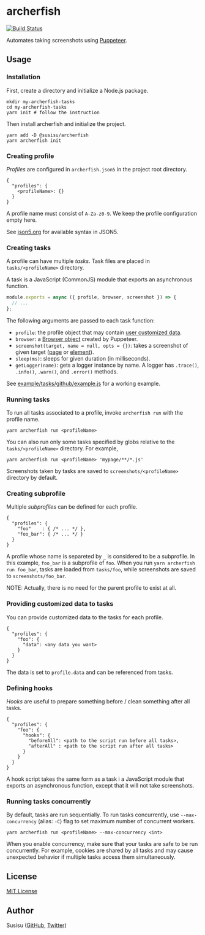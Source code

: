 # archerfish
[![Build Status](https://travis-ci.com/susisu/archerfish.svg?branch=master)](https://travis-ci.com/susisu/archerfish)

Automates taking screenshots using [Puppeteer](https://github.com/GoogleChrome/puppeteer).

## Usage
### Installation
First, create a directory and initialize a Node.js package.

``` shell
mkdir my-archerfish-tasks
cd my-archerfish-tasks
yarn init # follow the instruction
```

Then install archerfish and initialize the project.

``` shell
yarn add -D @susisu/archerfish
yarn archerfish init
```

### Creating profile
*Profiles* are configured in `archerfish.json5` in the project root directory.

``` json5
{
  "profiles": {
    <profileName>: {}
  }
}
```

A profile name must consist of `A-Za-z0-9`. We keep the profile configuration empty here.

See [json5.org](https://json5.org) for available syntax in JSON5.

### Creating tasks
A profile can have multiple *tasks*. Task files are placed in `tasks/<profileName>` directory.

A task is a JavaScript (CommonJS) module that exports an asynchronous function. 

``` javascript
module.exports = async ({ profile, browser, screenshot }) => {
  // ...
};
```

The following arguments are passed to each task function:

- `profile`: the profile object that may contain [user customized data](#providing-customized-data-to-tasks).
- `browser`: a [Browser object](https://github.com/GoogleChrome/puppeteer/blob/master/docs/api.md#class-browser) created by Puppeteer.
- `screenshot(target, name = null, opts = {})`: takes a screenshot of given target ([page](https://github.com/GoogleChrome/puppeteer/blob/master/docs/api.md#class-page) or [element](https://github.com/GoogleChrome/puppeteer/blob/master/docs/api.md#class-elementhandle)).
- `sleep(ms)`: sleeps for given duration (in milliseconds).
- `getLogger(name)`: gets a logger instance by name. A logger has `.trace()`, `.info()`, `.warn()`, and `.error()` methods.

See [example/tasks/github/example.js](https://github.com/susisu/archerfish/blob/master/example/tasks/github/example.js) for a working example.

### Running tasks
To run all tasks associated to a profile, invoke `archerfish run` with the profile name.

``` shell
yarn archerfish run <profileName>
```

You can also run only some tasks specified by globs relative to the `tasks/<profileName>` directory. For example,

``` shell
yarn archerfish run <profileName> 'mypage/**/*.js'
```

Screenshots taken by tasks are saved to `screenshots/<profileName>` directory by default.

### Creating subprofile
Multiple *subprofiles* can be defined for each profile.

``` json5
{
  "profiles": {
    "foo"    : { /* ... */ },
    "foo_bar": { /* ... */ }
  }
}
```

A profile whose name is separeted by `_` is considered to be a subprofile. In this example, `foo_bar` is a subprofile of `foo`. When you run `yarn archerfish run foo_bar`, tasks are loaded from `tasks/foo`, while screenshots are saved to `screenshots/foo_bar`.

NOTE: Actually, there is no need for the parent profile to exist at all.

### Providing customized data to tasks
You can provide customized data to the tasks for each profile.

``` json5
{
  "profiles": {
    "foo": {
      "data": <any data you want>
    }
  }
}
```

The data is set to `profile.data` and can be referenced from tasks.

### Defining hooks
*Hooks* are useful to prepare something before / clean something after all tasks.

``` json5
{
  "profiles": {
    "foo": {
      "hooks": {
        "beforeAll": <path to the script run before all tasks>,
        "afterAll" : <path to the script run after all tasks>
      }
    }
  }
}
```

A hook script takes the same form as a task i a JavaScript module that exports an asynchronous function, except that it will not take screenshots.

### Running tasks concurrently
By default, tasks are run sequentially. To run tasks concurrently, use `--max-concurrency` (alias: `-C`) flag to set maximum number of concurrent workers.

``` shell
yarn archerfish run <profileName> --max-concurrency <int>
```

When you enable concurrency, make sure that your tasks are safe to be run concurrently. For example, cookies are shared by all tasks and may cause unexpected behavior if multiple tasks access them simultaneously.

## License
[MIT License](http://opensource.org/licenses/mit-license.php)

## Author
Susisu ([GitHub](https://github.com/susisu), [Twitter](https://twitter.com/susisu2413))
